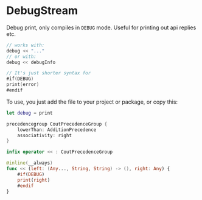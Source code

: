 # DebugStream

Debug print, only compiles in `DEBUG` mode.
Useful for printing out api replies etc.

```swift
// works with:
debug << "..."
// or with:
debug << debugInfo

// It's just shorter syntax for
#if(DEBUG)
print(error)
#endif
```

To use, you just add the file to your project or package,
or copy this:

```swift
let debug = print

precedencegroup CoutPrecedenceGroup {
    lowerThan: AdditionPrecedence
    associativity: right
}

infix operator << : CoutPrecedenceGroup

@inline(__always)
func << (left: (Any..., String, String) -> (), right: Any) {
    #if(DEBUG)
    print(right)
    #endif
}
```
